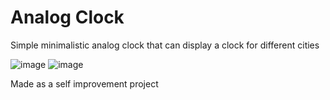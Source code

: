 # Analog Clock
Simple minimalistic analog clock that can display a clock for different cities

![image](https://user-images.githubusercontent.com/92330937/188126242-fe384607-9cf9-41fc-91cf-7c3b9d7b0e2d.png)
![image](https://user-images.githubusercontent.com/92330937/188126355-9f5d22a1-ba90-4166-83e7-f1ef9d175bba.png)

Made as a self improvement project
